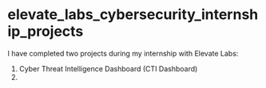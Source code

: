 # elevate_labs_cybersecurity_internship_projects

I have completed two projects during my internship with Elevate Labs:
1. Cyber Threat Intelligence Dashboard (CTI Dashboard)
2. 
